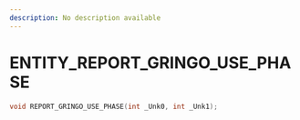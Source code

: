 ```yaml
---
description: No description available 
---
```


# ENTITY\_REPORT_GRINGO_USE_PHASE

```cpp
void REPORT_GRINGO_USE_PHASE(int _Unk0, int _Unk1);
```